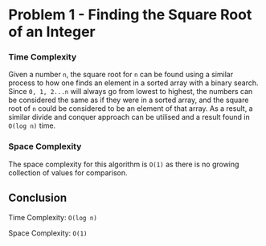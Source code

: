 # Problem 1 - Finding the Square Root of an Integer

### Time Complexity

Given a number `n`, the square root for `n` can be found using a similar process to how one finds an element in a 
sorted array with a binary search. Since `0, 1, 2...n` will always go from lowest to highest, the numbers can be 
considered the same as if they were in a sorted array, and the square root of `n` could be considered to be an element 
of that array. As a result, a similar divide and conquer approach can be utilised and a result found in `O(log n)` time.

### Space Complexity

The space complexity for this algorithm is `O(1)` as there is no growing collection of values for comparison.

## Conclusion

Time Complexity: `O(log n)`

Space Complexity: `O(1)`
